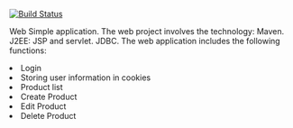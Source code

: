 [![Build Status](https://travis-ci.com/VsevolodKoloboff/actionBuyerWebApp.svg?branch=master)](https://travis-ci.com/VsevolodKoloboff/actionBuyerWebApp)


Web Simple application. The web project involves the technology: Maven. J2EE: JSP and servlet. JDBC. 
The web application includes the following functions: <li>Login</li>
                                                          <li>Storing user information in cookies</li>
                                                          <li>Product list</li>
                                                          <li>Create Product</li>
                                                          <li>Edit Product</li>
                                                          <li>Delete Product</li>
                                                          